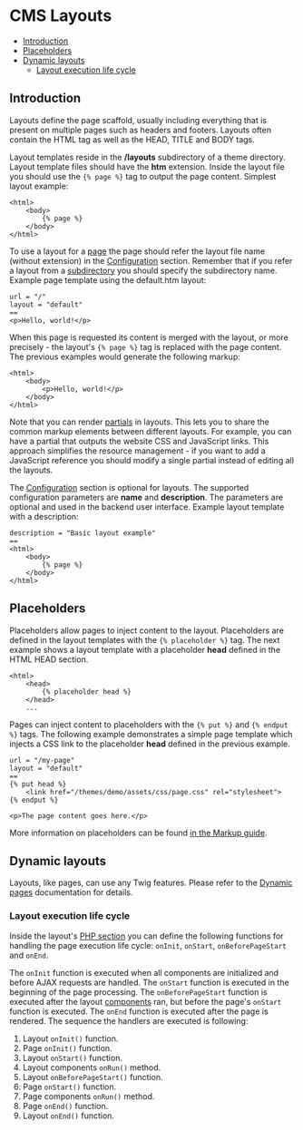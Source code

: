 # CMS Layouts

- [Introduction](#introduction)
- [Placeholders](#placeholders)
- [Dynamic layouts](#dynamic-layouts)
    - [Layout execution life cycle](#layout-life-cycle)

<a name="introduction"></a>
## Introduction

Layouts define the page scaffold, usually including everything that is present on multiple pages such as headers and footers. Layouts often contain the HTML tag as well as the HEAD, TITLE and BODY tags.

Layout templates reside in the **/layouts** subdirectory of a theme directory. Layout template files should have the **htm** extension. Inside the layout file you should use the `{% page %}` tag to output the page content. Simplest layout example:

    <html>
        <body>
            {% page %}
        </body>
    </html>

To use a layout for a [page](pages) the page should refer the layout file name (without extension) in the [Configuration](themes#configuration-section) section. Remember that if you refer a layout from a [subdirectory](themes#subdirectories) you should specify the subdirectory name. Example page template using the default.htm layout:

    url = "/"
    layout = "default"
    ==
    <p>Hello, world!</p>

When this page is requested its content is merged with the layout, or more precisely - the layout's `{% page %}` tag is replaced with the page content. The previous examples would generate the following markup:

    <html>
        <body>
            <p>Hello, world!</p>
        </body>
    </html>

Note that you can render [partials](partials) in layouts. This lets you to share the common markup elements between different layouts. For example, you can have a partial that outputs the website CSS and JavaScript links. This approach simplifies the resource management - if you want to add a JavaScript reference you should modify a single partial instead of editing all the layouts.

The [Configuration](themes#configuration-section) section is optional for layouts. The supported configuration parameters are **name** and **description**. The parameters are optional and used in the backend user interface. Example layout template with a description:

    description = "Basic layout example"
    ==
    <html>
        <body>
            {% page %}
        </body>
    </html>

<a name="placeholders"></a>
## Placeholders

Placeholders allow pages to inject content to the layout. Placeholders are defined in the layout templates with the `{% placeholder %}` tag. The next example shows a layout template with a placeholder **head** defined in the HTML HEAD section.

    <html>
        <head>
            {% placeholder head %}
        </head>
        ...

Pages can inject content to placeholders with the `{% put %}` and `{% endput %}` tags. The following example demonstrates a simple page template which injects a CSS link to the placeholder **head** defined in the previous example.

    url = "/my-page"
    layout = "default"
    ==
    {% put head %}
        <link href="/themes/demo/assets/css/page.css" rel="stylesheet">
    {% endput %}

    <p>The page content goes here.</p>

More information on placeholders can be found [in the Markup guide](../markup/tag-placeholder).

<a name="dynamic-layouts"></a>
## Dynamic layouts

Layouts, like pages, can use any Twig features. Please refer to the [Dynamic pages](pages#dynamic-pages) documentation for details.

<a name="layout-life-cycle"></a>
### Layout execution life cycle

Inside the layout's [PHP section](themes#php-section) you can define the following functions for handling the page execution life cycle: `onInit`, `onStart`, `onBeforePageStart` and `onEnd`.

The `onInit` function is executed when all components are initialized and before AJAX requests are handled. The `onStart` function is executed in the beginning of the page processing. The `onBeforePageStart` function is executed after the layout [components](components) ran, but before the page's `onStart` function is executed. The `onEnd` function is executed after the page is rendered. The sequence the handlers are executed is following:

1. Layout `onInit()` function.
1. Page `onInit()` function.
1. Layout `onStart()` function.
1. Layout components `onRun()` method.
1. Layout `onBeforePageStart()` function.
1. Page `onStart()` function.
1. Page components `onRun()` method.
1. Page `onEnd()` function.
1. Layout `onEnd()` function.
